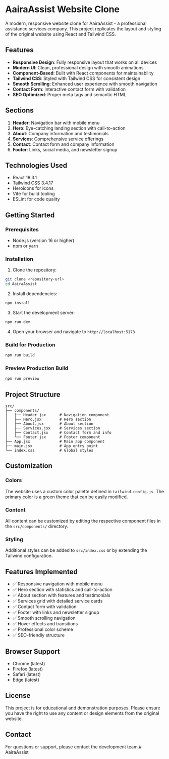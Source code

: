 # AairaAssist Website Clone

A modern, responsive website clone for AairaAssist - a professional assistance services company. This project replicates the layout and styling of the original website using React and Tailwind CSS.

## Features

- **Responsive Design**: Fully responsive layout that works on all devices
- **Modern UI**: Clean, professional design with smooth animations
- **Component-Based**: Built with React components for maintainability
- **Tailwind CSS**: Styled with Tailwind CSS for consistent design
- **Smooth Scrolling**: Enhanced user experience with smooth navigation
- **Contact Form**: Interactive contact form with validation
- **SEO Optimized**: Proper meta tags and semantic HTML

## Sections

1. **Header**: Navigation bar with mobile menu
2. **Hero**: Eye-catching landing section with call-to-action
3. **About**: Company information and testimonials
4. **Services**: Comprehensive service offerings
5. **Contact**: Contact form and company information
6. **Footer**: Links, social media, and newsletter signup

## Technologies Used

- React 18.3.1
- Tailwind CSS 3.4.17
- Heroicons for icons
- Vite for build tooling
- ESLint for code quality

## Getting Started

### Prerequisites

- Node.js (version 16 or higher)
- npm or yarn

### Installation

1. Clone the repository:
```bash
git clone <repository-url>
cd AairaAssist
```

2. Install dependencies:
```bash
npm install
```

3. Start the development server:
```bash
npm run dev
```

4. Open your browser and navigate to `http://localhost:5173`

### Build for Production

```bash
npm run build
```

### Preview Production Build

```bash
npm run preview
```

## Project Structure

```
src/
├── components/
│   ├── Header.jsx      # Navigation component
│   ├── Hero.jsx        # Hero section
│   ├── About.jsx       # About section
│   ├── Services.jsx    # Services section
│   ├── Contact.jsx     # Contact form and info
│   └── Footer.jsx      # Footer component
├── App.jsx             # Main app component
├── main.jsx            # App entry point
└── index.css           # Global styles
```

## Customization

### Colors
The website uses a custom color palette defined in `tailwind.config.js`. The primary color is a green theme that can be easily modified.

### Content
All content can be customized by editing the respective component files in the `src/components/` directory.

### Styling
Additional styles can be added to `src/index.css` or by extending the Tailwind configuration.

## Features Implemented

- ✅ Responsive navigation with mobile menu
- ✅ Hero section with statistics and call-to-action
- ✅ About section with features and testimonials
- ✅ Services grid with detailed service cards
- ✅ Contact form with validation
- ✅ Footer with links and newsletter signup
- ✅ Smooth scrolling navigation
- ✅ Hover effects and transitions
- ✅ Professional color scheme
- ✅ SEO-friendly structure

## Browser Support

- Chrome (latest)
- Firefox (latest)
- Safari (latest)
- Edge (latest)

## License

This project is for educational and demonstration purposes. Please ensure you have the right to use any content or design elements from the original website.

## Contact

For questions or support, please contact the development team.# AairaAssist
